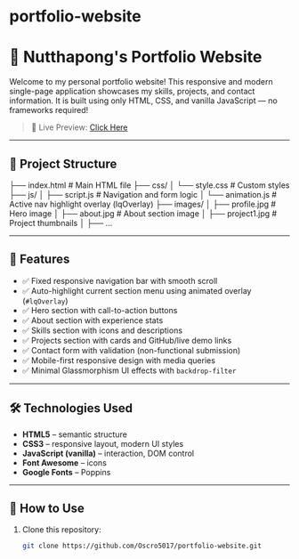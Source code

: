 # portfolio-website
# 💼 Nutthapong's Portfolio Website

Welcome to my personal portfolio website! This responsive and modern single-page application showcases my skills, projects, and contact information. It is built using only HTML, CSS, and vanilla JavaScript — no frameworks required!

> 🚀 Live Preview: [Click Here]()

---

## 📁 Project Structure
├── index.html # Main HTML file
├── css/
│ └── style.css # Custom styles
├── js/
│ ├── script.js # Navigation and form logic
│ └── animation.js # Active nav highlight overlay (lqOverlay)
├── images/
│ ├── profile.jpg # Hero image
│ ├── about.jpg # About section image
│ ├── project1.jpg # Project thumbnails
│ ├── ...

---

## 🎯 Features

- ✅ Fixed responsive navigation bar with smooth scroll
- ✅ Auto-highlight current section menu using animated overlay (`#lqOverlay`)
- ✅ Hero section with call-to-action buttons
- ✅ About section with experience stats
- ✅ Skills section with icons and descriptions
- ✅ Projects section with cards and GitHub/live demo links
- ✅ Contact form with validation (non-functional submission)
- ✅ Mobile-first responsive design with media queries
- ✅ Minimal Glassmorphism UI effects with `backdrop-filter`

---

## 🛠️ Technologies Used

- **HTML5** – semantic structure
- **CSS3** – responsive layout, modern UI styles
- **JavaScript (vanilla)** – interaction, DOM control
- **Font Awesome** – icons
- **Google Fonts** – Poppins

---

## 🔧 How to Use

1. Clone this repository:

   ```bash
   git clone https://github.com/Oscro5017/portfolio-website.git
